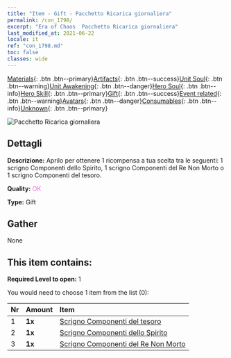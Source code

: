 ```yaml
---
title: "Item - Gift - Pacchetto Ricarica giornaliera"
permalink: /con_1798/
excerpt: "Era of Chaos  Pacchetto Ricarica giornaliera"
last_modified_at: 2021-06-22
locale: it
ref: "con_1798.md"
toc: false
classes: wide
---
```

 [Materials](/ItemsIT/){: .btn .btn--primary}[Artifacts](/ItemsIT/Artifacts/){: .btn .btn--success}[Unit Soul](/ItemsIT/UnitSoul/){: .btn .btn--warning}[Unit Awakening](/ItemsIT/UnitAwakening/){: .btn .btn--danger}[Hero Soul](/ItemsIT/HeroSoul/){: .btn .btn--info}[Hero Skill](/ItemsIT/HeroSkill/){: .btn .btn--primary}[Gift](/ItemsIT/Gift/){: .btn .btn--success}[Event related](/ItemsIT/Events/){: .btn .btn--warning}[Avatars](/ItemsIT/Avatars/){: .btn .btn--danger}[Consumables](/ItemsIT/Consumables/){: .btn .btn--info}[Unknown](/ItemsIT/Unknown/){: .btn .btn--primary}

 ![Pacchetto Ricarica giornaliera](/images/t/i_907056.png)

## Dettagli
 **Descrizione:** Aprilo per ottenere 1 ricompensa a tua scelta tra le seguenti: 1 scrigno Componenti dello Spirito, 1 scrigno Componenti del Re Non Morto o 1 scrigno Componenti del tesoro.

 **Quality:** <span style="color: #DA70D6">OK</span>

 **Type:** Gift

## Gather

  None

## This item contains:

 **Required Level to open:** 1

 You would need to choose 1 item from the list (0):

  | Nr | Amount |     Item    |
  |:---|:-------|:------------|
  | 1 |  **1x** | [Scrigno Componenti del tesoro](/ItemsIT/con_1383/) |  | 
  | 2 |  **1x** | [Scrigno Componenti dello Spirito](/ItemsIT/con_1339/) |  | 
  | 3 |  **1x** | [Scrigno Componenti del Re Non Morto](/ItemsIT/con_1340/) |  | 
